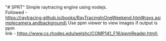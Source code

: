 "# SPRT" 
Simple raytracing engine using nodejs.\
Followed - https://raytracing.github.io/books/RayTracingInOneWeekend.html#rays,asimplecamera,andbackground\
Use ppm viewer to view images if output is ppm\
link - https://www.cs.rhodes.edu/welshc/COMP141_F16/ppmReader.html\